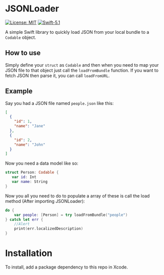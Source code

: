# JSONLoader
[![License: MIT](https://img.shields.io/badge/License-MIT-yellow.svg)](https://opensource.org/licenses/MIT) [![Swift-5.1](https://img.shields.io/badge/Swift-5.1-ff69b4.svg)](https://swift.org)

A simple Swift library to quickly load JSON from your local bundle to a `Codable` object.

## How to use
Simply define your `struct` as `Codable` and then when you need to map your JSON file to that object just call the `loadFromBundle` function. If you want to fetch JSON then parse it, you can call `loadFromURL`.

## Example
Say you had a JSON file named `people.json` like this:
```json
[
  {
    "id": 1,
    "name": "Jane"
  },
  {
    "id": 2,
    "name": "John"
  }
]
```
Now you need a data model like so:
```swift
struct Person: Codable {
   var id: Int
   var name: String
}
```
Now you all you need to do to populate a array of these is call the load method (After importing JSONLoader):

```swift
do {
    var people: [Person] = try loadFromBundle("people")
} catch let err {
    //Alert
    print(err.localizedDescription)
}
```

# Installation
To install, add a package dependency to this repo in Xcode.
